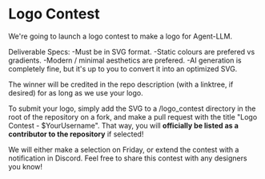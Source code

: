 # Logo Contest
We're going to launch a logo contest to make a logo for Agent-LLM.

Deliverable Specs:
-Must be in SVG format.
-Static colours are prefered vs gradients. 
-Modern / minimal aesthetics are prefered.
-AI generation is completely fine, but it's up to you to convert it into an optimized SVG.

The winner will be credited in the repo description (with a linktree, if desired) for as long as we use your logo.

To submit your logo, simply add the SVG to a /logo_contest directory in the root of the repository on a fork, and make a pull request with the title "Logo Contest - $YourUsername".  That way, you will **officially be listed as a contributor to the repository** if selected! 

We will either make a selection on Friday, or extend the contest with a notification in Discord. Feel free to share this contest with any designers you know!

